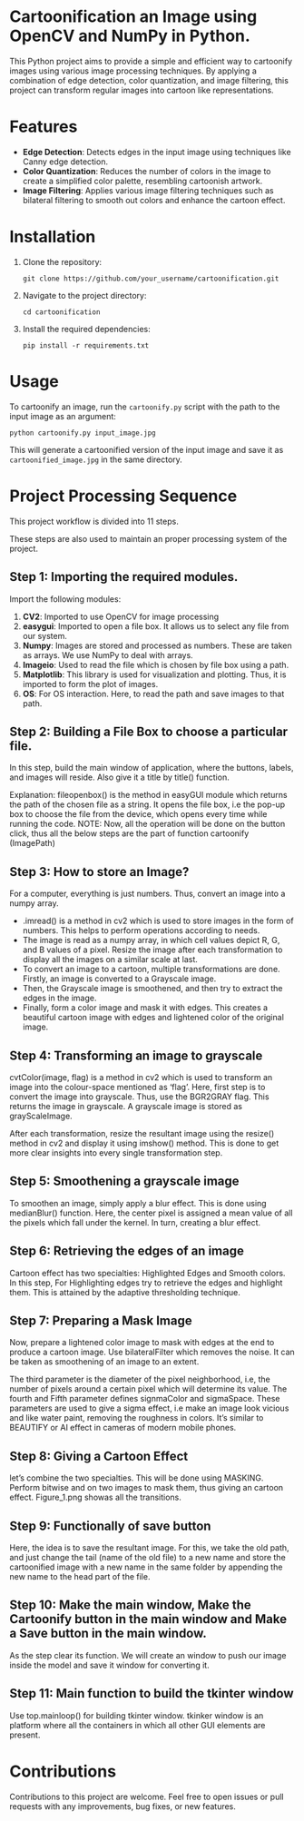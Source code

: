 # Cartoonification an Image using OpenCV and NumPy in Python.

This Python project aims to provide a simple and efficient way to cartoonify images using various image processing techniques. By applying a combination of edge detection, color quantization, and image filtering, this project can transform regular images into cartoon like representations.

# Features

- **Edge Detection**: Detects edges in the input image using techniques like Canny edge detection.
- **Color Quantization**: Reduces the number of colors in the image to create a simplified color palette, resembling cartoonish artwork.
- **Image Filtering**: Applies various image filtering techniques such as bilateral filtering to smooth out colors and enhance the cartoon effect.

# Installation

1. Clone the repository:

   ```
   git clone https://github.com/your_username/cartoonification.git
   ```

2. Navigate to the project directory:

   ```
   cd cartoonification
   ```

3. Install the required dependencies:

   ```
   pip install -r requirements.txt
   ```

# Usage

To cartoonify an image, run the `cartoonify.py` script with the path to the input image as an argument:

```
python cartoonify.py input_image.jpg
```

This will generate a cartoonified version of the input image and save it as `cartoonified_image.jpg` in the same directory.

# Project Processing Sequence
This project workflow is divided into 11 steps.

These steps are also used to maintain an proper processing system of the project.

## Step 1: Importing the required modules.
Import the following modules:

1. **CV2**: Imported to use OpenCV for image processing </br>
2. **easygui**: Imported to open a file box. It allows us to select any file from our system.</br>
3. **Numpy**: Images are stored and processed as numbers. These are taken as arrays. We use NumPy to deal with arrays.</br>
4. **Imageio**: Used to read the file which is chosen by file box using a path.</br>
5. **Matplotlib**: This library is used for visualization and plotting. Thus, it is imported to form the plot of images.</br>
6. **OS**: For OS interaction. Here, to read the path and save images to that path.</br>

## Step 2: Building a File Box to choose a particular file.
In this step, build the main window of application, where the buttons, labels, and images will reside. Also give it a title by title() function.

Explanation:
fileopenbox() is the method in easyGUI module which returns the path of the chosen file as a string. It opens the file box, i.e the pop-up box to choose the file from the device, which opens every time while running the code.
NOTE: Now, all the operation will be done on the button click, thus all the below steps are the part of function cartoonify (ImagePath)

## Step 3: How to store an Image?
For a computer, everything is just numbers. Thus, convert an image into a numpy array.</br>
<ul>
<li> .imread() is a method in cv2 which is used to store images in the form of numbers. This helps to perform operations according to needs. </li>
<li> The image is read as a numpy array, in which cell values depict R, G, and B values of a pixel. Resize the image after each transformation to display all the images on a similar scale at last.</li>
<li> To convert an image to a cartoon, multiple transformations are done. Firstly, an image is converted to a Grayscale image.</li>
<li> Then, the Grayscale image is smoothened, and then try to extract the edges in the image.</li>
<li> Finally, form a color image and mask it with edges. This creates a beautiful cartoon image with edges and lightened color of the original image.</li>
</ul>

## Step 4: Transforming an image to grayscale
cvtColor(image, flag) is a method in cv2 which is used to transform an image into the colour-space mentioned as ‘flag’. Here, first step is to convert the image into grayscale. Thus, use the BGR2GRAY flag. This returns the image in grayscale. A grayscale image is stored as grayScaleImage.</br>

After each transformation, resize the resultant image using the resize() method in cv2 and display it using imshow() method. This is done to get more clear insights into every single transformation step.

## Step 5: Smoothening a grayscale image
To smoothen an image, simply apply a blur effect. This is done using medianBlur() function. Here, the center pixel is assigned a mean value of all the pixels which fall under the kernel. In turn, creating a blur effect.

## Step 6: Retrieving the edges of an image
Cartoon effect has two specialties: Highlighted Edges and Smooth colors.</br>
In this step, For Highlighting edges try to retrieve the edges and highlight them. This is attained by the adaptive thresholding technique.</br>

## Step 7: Preparing a Mask Image
Now, prepare a lightened color image to mask with edges at the end to produce a cartoon image. Use bilateralFilter which removes the noise. It can be taken as smoothening of an image to an extent.</br>

The third parameter is the diameter of the pixel neighborhood, i.e, the number of pixels around a certain pixel which will determine its value. The fourth and Fifth parameter defines signmaColor and sigmaSpace. These parameters are used to give a sigma effect, i.e make an image look vicious and like water paint, removing the roughness in colors. It’s similar to BEAUTIFY or AI effect in cameras of modern mobile phones.

## Step 8: Giving a Cartoon Effect
let’s combine the two specialties. This will be done using MASKING. Perform bitwise and on two images to mask them, thus giving an cartoon effect. Figure_1.png showas all the transitions.

## Step 9: Functionally of save button
Here, the idea is to save the resultant image. For this, we take the old path, and just change the tail (name of the old file) to a new name and store the cartoonified image with a new name in the same folder by appending the new name to the head part of the file.

## Step 10: Make the main window, Make the Cartoonify button in the main window and Make a Save button in the main window.
As the step clear its function. We will create an window to push our image inside the model and save it window for converting it.

## Step 11: Main function to build the tkinter window
Use top.mainloop() for building tkinter window. tkinker window is an platform where all the containers in which all other GUI elements are present.


# Contributions
Contributions to this project are welcome. Feel free to open issues or pull requests with any improvements, bug fixes, or new features.
